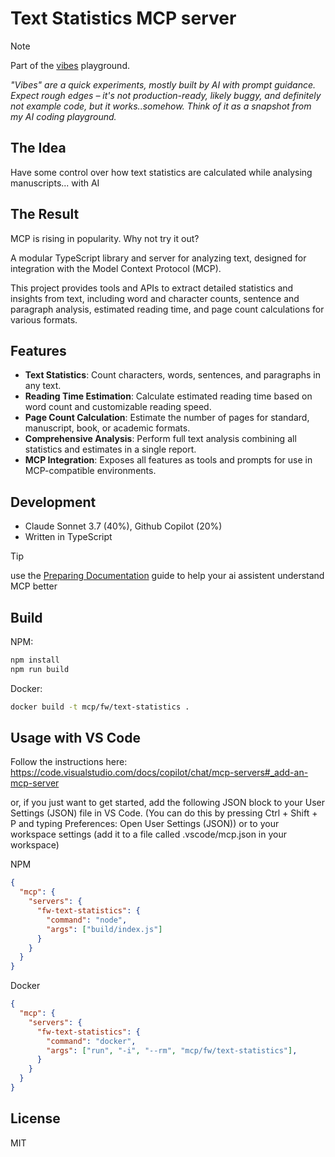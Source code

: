 # Text Statistics MCP server

> [!NOTE] 
> Part of the [vibes](https://github.com/vibes) playground.
>
> *"Vibes" are a quick experiments, mostly built by AI with prompt guidance. Expect rough edges – it's not production-ready, likely buggy, and definitely not example code, but it works..somehow. Think of it as a snapshot from my AI coding playground.*

## The Idea
Have some control over how text statistics are calculated while analysing manuscripts... with AI

## The Result

MCP is rising in popularity. Why not try it out?

A modular TypeScript library and server for analyzing text, designed for integration with the Model Context Protocol (MCP). 

This project provides tools and APIs to extract detailed statistics and insights from text, including word and character counts, sentence and paragraph analysis, estimated reading time, and page count calculations for various formats.

## Features

- **Text Statistics**: Count characters, words, sentences, and paragraphs in any text.
- **Reading Time Estimation**: Calculate estimated reading time based on word count and customizable reading speed.
- **Page Count Calculation**: Estimate the number of pages for standard, manuscript, book, or academic formats.
- **Comprehensive Analysis**: Perform full text analysis combining all statistics and estimates in a single report.
- **MCP Integration**: Exposes all features as tools and prompts for use in MCP-compatible environments.


## Development

- Claude Sonnet 3.7 (40%), Github Copilot (20%)
- Written in TypeScript

> [!TIP]
> use the [Preparing Documentation](https://modelcontextprotocol.io/tutorials/building-mcp-with-llms#preparing-the-documentation) guide to help your ai assistent understand MCP better

## Build

NPM:

```bash
npm install
npm run build
```

Docker:

```bash
docker build -t mcp/fw/text-statistics .
```

## Usage with VS Code

Follow the instructions here: https://code.visualstudio.com/docs/copilot/chat/mcp-servers#_add-an-mcp-server 

or, if you just want to get started, add the following JSON block to your User Settings (JSON) file in VS Code. (You can do this by pressing Ctrl + Shift + P and typing Preferences: Open User Settings (JSON)) or to your workspace settings (add it to a file called .vscode/mcp.json in your workspace)


NPM

```json
{
  "mcp": {
    "servers": {
      "fw-text-statistics": {
        "command": "node",
        "args": ["build/index.js"]
      }
    }
  }
}
```

Docker

```json
{
  "mcp": {
    "servers": {
      "fw-text-statistics": {
        "command": "docker",
        "args": ["run", "-i", "--rm", "mcp/fw/text-statistics"],
      }
    }
  }
}
```

## License

MIT
